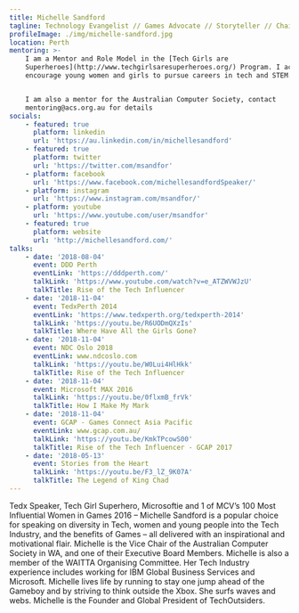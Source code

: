 ```yaml
---
title: Michelle Sandford
tagline: Technology Evangelist // Games Advocate // Storyteller // Chairman
profileImage: ./img/michelle-sandford.jpg
location: Perth
mentoring: >-
    I am a Mentor and Role Model in the [Tech Girls are
    Superheroes](http://www.techgirlsaresuperheroes.org/) Program. I actively
    encourage young women and girls to pursue careers in tech and STEM.


    I am also a mentor for the Australian Computer Society, contact
    mentoring@acs.org.au for details
socials:
    - featured: true
      platform: linkedin
      url: 'https://au.linkedin.com/in/michellesandford'
    - featured: true
      platform: twitter
      url: 'https://twitter.com/msandfor'
    - platform: facebook
      url: 'https://www.facebook.com/michellesandfordSpeaker/'
    - platform: instagram
      url: 'https://www.instagram.com/msandfor/'
    - platform: youtube
      url: 'https://www.youtube.com/user/msandfor'
    - featured: true
      platform: website
      url: 'http://michellesandford.com/'
talks:
    - date: '2018-08-04'
      event: DDD Perth
      eventLink: 'https://dddperth.com/'
      talkLink: 'https://www.youtube.com/watch?v=e_ATZWVWJzU'
      talkTitle: Rise of the Tech Influencer
    - date: '2018-11-04'
      event: TedxPerth 2014
      eventLink: 'https://www.tedxperth.org/tedxperth-2014'
      talkLink: 'https://youtu.be/R6UODmQXzIs'
      talkTitle: Where Have All the Girls Gone?
    - date: '2018-11-04'
      event: NDC Oslo 2018
      eventLink: www.ndcoslo.com
      talkLink: 'https://youtu.be/W0Lui4HlHkk'
      talkTitle: Rise of the Tech Influencer
    - date: '2018-11-04'
      event: Microsoft MAX 2016
      talkLink: 'https://youtu.be/0flxmB_frVk'
      talkTitle: How I Make My Mark
    - date: '2018-11-04'
      event: GCAP - Games Connect Asia Pacific
      eventLink: www.gcap.com.au/
      talkLink: 'https://youtu.be/KmkTPcowS00'
      talkTitle: Rise of the Tech Influencer - GCAP 2017
    - date: '2018-05-13'
      event: Stories from the Heart
      talkLink: 'https://youtu.be/F3_lZ_9K07A'
      talkTitle: The Legend of King Chad
---
```


Tedx Speaker, Tech Girl Superhero, Microsoftie and 1 of MCV’s 100 Most Influential Women in Games 2016 – Michelle Sandford is a popular choice for speaking on diversity in Tech, women and young people into the Tech Industry, and the benefits of Games – all delivered with an inspirational and motivational flair. Michelle is the Vice Chair of the Australian Computer Society in WA, and one of their Executive Board Members. Michelle is also a member of the WAITTA Organising Committee. Her Tech Industry experience includes working for IBM Global Business Services and Microsoft. Michelle lives life by running to stay one jump ahead of the Gameboy and by striving to think outside the Xbox. She surfs waves and webs. Michelle is the Founder and Global President of TechOutsiders.
